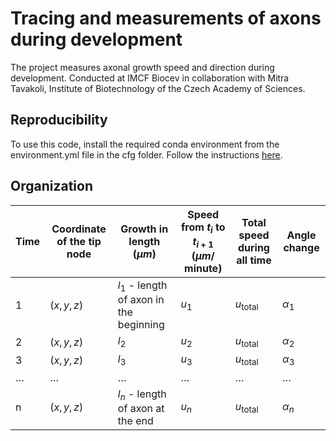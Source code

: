 # Tracing and measurements of axons during development
The project measures axonal growth speed and direction during development. Conducted at IMCF Biocev in collaboration with Mitra Tavakoli, Institute of Biotechnology of the Czech Academy of Sciences.
## Reproducibility
To use this code, install the required conda environment from the environment.yml file in the cfg folder. Follow the instructions [here](https://conda.io/projects/conda/en/latest/user-guide/tasks/manage-environments.html#creating-an-environment-from-an-environment-yml-file).
## Organization

| Time | Coordinate of the tip node | Growth in length ($\mu m$) | Speed from $t_{i}$ to $t_{i+1}$ ($\mu m$/ minute) | Total speed during all time | Angle change |
| --- | --- | --- | --- | --- | --- |
| 1 | $(x, y, z)$ | $l_{1}$ - length of axon in the beginning | $u_{1}$ | $u_{\text{total}}$ | $\alpha_{1}$ |
| 2 | $(x, y, z)$ | $l_{2}$ | $u_{2}$ | $u_{\text{total}}$ | $\alpha_{2}$ |
| 3 | $(x, y, z)$ | $l_{3}$ | $u_{3}$ | $u_{\text{total}}$ | $\alpha_{3}$ |
| … | … | … | … | … | … |
| n | $(x, y, z)$ | $l_{n}$ - length of axon at the end | $u_{n}$ | $u_{\text{total}}$ | $\alpha_{n}$ |

